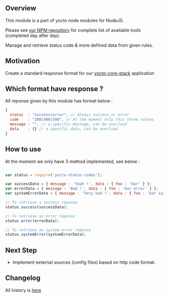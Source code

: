 ## Overview

This module is a part of yocto node modules for NodeJS.

Please see [our NPM repository](https://www.npmjs.com/~yocto) for complete list of available tools (completed day after day).

Manage and retrieve status code & more defined data from given rules.

## Motivation

Create a standard response format for our [yocto-core-stack](https://www.npmjs.com/package/yocto-core-stack) application

## Which format have response ?

All reponse given by this module has format below : 

```javascript
{
  status  : "success|error", // Always success or error
  code    : "200|400|500", // At the moment only this three values
  message : "", // a specific message, can be overload 
  data    : {} // a specific data, can be overload 
}
```

## How to use

At the moment we only have 3 method implemented, see below : 

```javascript

var status = require('yocto-status-codes');

var successData = { message : 'Yeah !', data : { foo : 'bar' } };
var errorData = { message : 'Bad !', data : { foo : 'bar error' } };
var systemErrorData = { message : 'Very bad !', data : { foo : 'bar system' } };

// To retrieve a success reponse
status.success(successData);

// To retrieve an error reponse
status.error(errorData);

// To retrieve an system error reponse
status.systemError(systemErrorData);
```

## Next Step

- Implement external sources (config files) based on http code format.

## Changelog

All history is [here](https://gitlab.com/yocto-node-modules/yocto-status-codes/blob/master/CHANGELOG.md)
